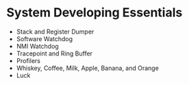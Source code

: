 # System Developing Essentials

- Stack and Register Dumper
- Software Watchdog
- NMI Watchdog
- Tracepoint and Ring Buffer
- Profilers
- Whiskey, Coffee, Milk, Apple, Banana, and Orange
- Luck
